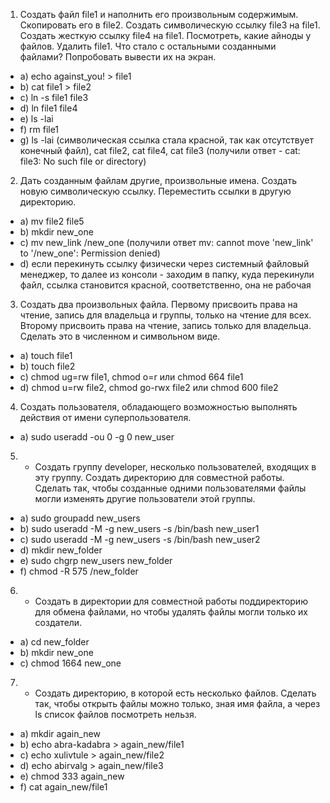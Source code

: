 1. Создать файл file1 и наполнить его произвольным содержимым. Скопировать его в file2. Создать символическую ссылку file3 на file1. Создать жесткую ссылку file4 на file1. Посмотреть, какие айноды у файлов. Удалить file1. Что стало с остальными созданными файлами? Попробовать вывести их на экран.
 - a) echo against_you! > file1
 - b) cat file1 > file2
 - c) ln -s file1 file3
 - d) ln file1 file4
 - e) ls -lai
 - f) rm file1
 - g) ls -lai (символическая ссылка стала красной, так как отсутствует конечный файл), cat file2, cat file4, cat file3 (получили ответ - cat: file3: No such file or directory)

2. Дать созданным файлам другие, произвольные имена. Создать новую символическую ссылку. Переместить ссылки в другую директорию.
 - a) mv file2 file5
 - b) mkdir new_one
 - c) mv new_link /new_one (получили ответ mv: cannot move 'new_link' to '/new_one': Permission denied)
 - d) если перекинуть ссылку физически через системный файловый менеджер, то далее из консоли - заходим в папку, куда перекинули файл, ссылка становится красной, соответственно, она не рабочая


3. Создать два произвольных файла. Первому присвоить права на чтение, запись для владельца и группы, только на чтение для всех. Второму присвоить права на чтение, запись только для владельца. Сделать это в численном и символьном виде.
 - a) touch file1
 - b) touch file2
 - c) chmod ug=rw file1, chmod o=r или chmod 664 file1
 - d) chmod u=rw file2, chmod go-rwx file2 или chmod 600 file2
 
4. Создать пользователя, обладающего возможностью выполнять действия от имени суперпользователя.
 - a) sudo useradd -ou 0 -g 0 new_user

5. * Создать группу developer, несколько пользователей, входящих в эту группу. Создать директорию для совместной работы. Сделать так, чтобы созданные одними пользователями файлы могли изменять другие пользователи этой группы.
 - a) sudo groupadd new_users
 - b) sudo useradd -M -g new_users -s /bin/bash new_user1
 - c) sudo useradd -M -g new_users -s /bin/bash new_user2
 - d) mkdir new_folder
 - e) sudo chgrp new_users new_folder
 - f) chmod -R 575 /new_folder

6. * Создать в директории для совместной работы поддиректорию для обмена файлами, но чтобы удалять файлы могли только их создатели.
 - a) cd new_folder
 - b) mkdir new_one
 - c) chmod 1664 new_one

7. * Создать директорию, в которой есть несколько файлов. Сделать так, чтобы открыть файлы можно только, зная имя файла, а через ls список файлов посмотреть нельзя.
 - a) mkdir again_new
 - b) echo abra-kadabra > again_new/file1
 - c) echo xulivtule > again_new/file2
 - d) echo abirvalg > again_new/file3
 - e) chmod 333 again_new
 - f) cat again_new/file1